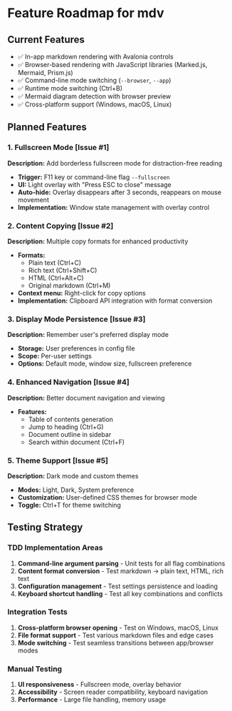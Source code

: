 # Feature Roadmap for mdv

## Current Features
- ✅ In-app markdown rendering with Avalonia controls
- ✅ Browser-based rendering with JavaScript libraries (Marked.js, Mermaid, Prism.js)
- ✅ Command-line mode switching (`--browser`, `--app`)
- ✅ Runtime mode switching (Ctrl+B)
- ✅ Mermaid diagram detection with browser preview
- ✅ Cross-platform support (Windows, macOS, Linux)

## Planned Features

### 1. Fullscreen Mode [Issue #1]
**Description:** Add borderless fullscreen mode for distraction-free reading
- **Trigger:** F11 key or command-line flag `--fullscreen`
- **UI:** Light overlay with "Press ESC to close" message
- **Auto-hide:** Overlay disappears after 3 seconds, reappears on mouse movement
- **Implementation:** Window state management with overlay control

### 2. Content Copying [Issue #2]
**Description:** Multiple copy formats for enhanced productivity
- **Formats:**
  - Plain text (Ctrl+C)
  - Rich text (Ctrl+Shift+C)
  - HTML (Ctrl+Alt+C)
  - Original markdown (Ctrl+M)
- **Context menu:** Right-click for copy options
- **Implementation:** Clipboard API integration with format conversion

### 3. Display Mode Persistence [Issue #3]
**Description:** Remember user's preferred display mode
- **Storage:** User preferences in config file
- **Scope:** Per-user settings
- **Options:** Default mode, window size, fullscreen preference

### 4. Enhanced Navigation [Issue #4]
**Description:** Better document navigation and viewing
- **Features:**
  - Table of contents generation
  - Jump to heading (Ctrl+G)
  - Document outline in sidebar
  - Search within document (Ctrl+F)

### 5. Theme Support [Issue #5]
**Description:** Dark mode and custom themes
- **Modes:** Light, Dark, System preference
- **Customization:** User-defined CSS themes for browser mode
- **Toggle:** Ctrl+T for theme switching

## Testing Strategy

### TDD Implementation Areas
1. **Command-line argument parsing** - Unit tests for all flag combinations
2. **Content format conversion** - Test markdown → plain text, HTML, rich text
3. **Configuration management** - Test settings persistence and loading
4. **Keyboard shortcut handling** - Test all key combinations and conflicts

### Integration Tests
1. **Cross-platform browser opening** - Test on Windows, macOS, Linux
2. **File format support** - Test various markdown files and edge cases
3. **Mode switching** - Test seamless transitions between app/browser modes

### Manual Testing
1. **UI responsiveness** - Fullscreen mode, overlay behavior
2. **Accessibility** - Screen reader compatibility, keyboard navigation
3. **Performance** - Large file handling, memory usage